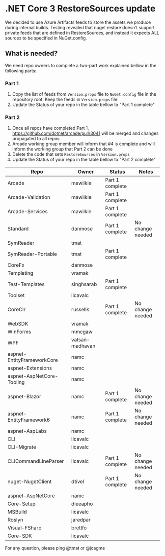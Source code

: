 # .NET Core 3 RestoreSources update

We decided to use Azure Artifacts feeds to store the assets we produce during internal builds. Testing revealed that nuget restore doesn't 
support private feeds that are defined in RestoreSources, and instead it expects ALL sources to be specified in NuGet.config.

## What is needed?

We need repo owners to complete a two-part work explained bellow in the following parts:

### Part 1

1) Copy the list of feeds from `Version.props` file to `NuGet.config` file in the repository root. Keep the feeds in `Version.props` file
2) Update the Status of your repo in the table bellow to "Part 1 complete"

### Part 2

1) Once all repos have completed Part 1, https://github.com/dotnet/arcade/pull/3041 will be merged and changes propagated to all repos
2) Arcade working group member will inform that #4 is complete and will inform the working group that Part 2 can be done
3) Delete the code that sets `RestoreSources` in `Version.props`
4) Update the Status of your repo in the table bellow to "Part 2 complete"

| Repo                       | Owner            |  Status           | Notes              |
| ---------------------------| ---------------- | ---------         | -------------------|
| Arcade                     | mawilkie         | Part 1 complete   |                    |
| Arcade-Validation          | mawilkie         | Part 1 complete   |                    |
| Arcade-Services            | mawilkie         | Part 1 complete   |                    |
| Standard                   | danmose          | Part 1 complete   | No change needed   |
| SymReader                  | tmat             |                   |                    |
| SymReader-Portable         | tmat             | Part 1 complete   |                    |
| CoreFx                     | danmose          |                   |                    |
| Templating                 | vramak           |                   |                    |
| Test-Templates             | singhsarab       | Part 1 complete   |                    |
| Toolset                    | licavalc         |                   |                    |
| CoreClr                    | russellk         | Part 1 complete   | No change needed   |
| WebSDK                     | vramak           |                   |                    |
| WinForms                   | mmcgaw           |                   |                    |
| WPF                        | vatsan-madhavan  |                   |                    |
| aspnet-EntityFrameworkCore | namc             |                   |                    |
| aspnet-Extensions          | namc             |                   |                    |
| aspnet-AspNetCore-Tooling  | namc             |                   |                    |
| aspnet-Blazor              | namc             | Part 1 complete   | No change needed   |
| aspnet-EntityFramework6    | namc             | Part 1 complete   | No change needed   |
| aspnet-AspLabs             | namc             |                   |                    |
| CLI                        | licavalc         |                   |                    |
| CLI-Migrate                | licavalc         |                   |                    |
| CLICommandLineParser       | licavalc         | Part 1 complete   | No change needed   |
| nuget-NugetClient          | dtivel           | Part 1 complete   | No change needed   |
| aspnet-AspNetCore          | namc             |                   |                    |
| Core-Setup                 | dleeapho         |                   |                    |
| MSBuild                    | licavalc         |                   |                    |
| Roslyn                     | jaredpar         |                   |                    |
| Visual-FSharp              | brettfo          |                   |                    |
| Core-SDK                   | licavalc         |                   |                    |

For any question, please ping @tmat or @jcagme